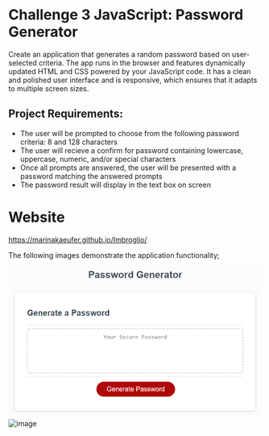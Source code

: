 # Challenge 3 JavaScript: Password Generator

Create an application that generates a random password based on user-selected criteria. The app runs in the browser and features dynamically updated HTML and CSS powered by your JavaScript code. It has a clean and polished user interface and is responsive, which ensures that it adapts to multiple screen sizes.


## Project Requirements:

- The user will be prompted to choose from the following password criteria: 8 and 128 characters
- The user will recieve a confirm for password containing lowercase, uppercase, numeric, and/or special characters
- Once all prompts are answered, the user will be presented with a password matching the answered prompts
- The password result will display in the text box on screen


# Website
https://marinakaeufer.github.io/Imbroglio/



The following images demonstrate the application functionality;

![An app window with the label Password Generator, an input field labeled Your Secure Password, and a Generate Password button.](./Assets/03-javascript-homework-demo.png)
![image](https://user-images.githubusercontent.com/100238144/159140557-dc0f9189-d58d-4239-9c31-ea0e47daf27c.png)
